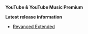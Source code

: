 **YouTube & YouTube Music Premium**

**Latest release information**
  - [Revanced Extended](https://github.com/inotia00/revanced-patches/releases/latest)
